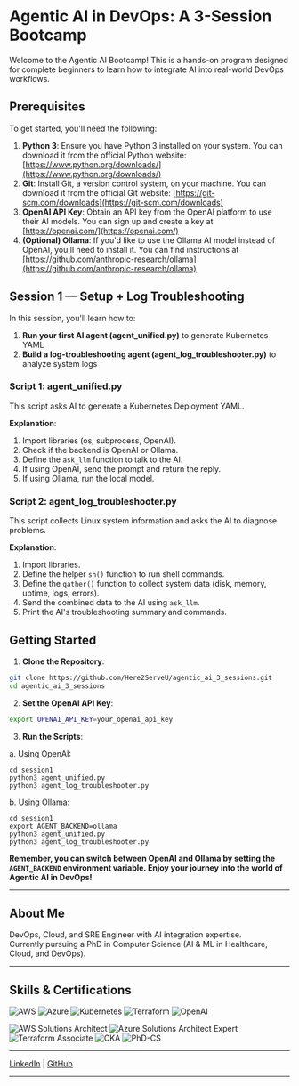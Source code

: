 # Agentic AI in DevOps: A 3-Session Bootcamp

Welcome to the Agentic AI Bootcamp! This is a hands-on program designed for complete beginners to learn how to integrate AI into real-world DevOps workflows.

## Prerequisites

To get started, you'll need the following:

1. **Python 3**: Ensure you have Python 3 installed on your system. You can download it from the official Python website: [https://www.python.org/downloads/](https://www.python.org/downloads/)
2. **Git**: Install Git, a version control system, on your machine. You can download it from the official Git website: [https://git-scm.com/downloads](https://git-scm.com/downloads)
3. **OpenAI API Key**: Obtain an API key from the OpenAI platform to use their AI models. You can sign up and create a key at [https://openai.com/](https://openai.com/)
4. **(Optional) Ollama**: If you'd like to use the Ollama AI model instead of OpenAI, you'll need to install it. You can find instructions at [https://github.com/anthropic-research/ollama](https://github.com/anthropic-research/ollama)


## Session 1 — Setup + Log Troubleshooting

In this session, you'll learn how to:

1. **Run your first AI agent (agent_unified.py)** to generate Kubernetes YAML
2. **Build a log-troubleshooting agent (agent_log_troubleshooter.py)** to analyze system logs

### Script 1: agent_unified.py

This script asks AI to generate a Kubernetes Deployment YAML.

**Explanation**:
1. Import libraries (os, subprocess, OpenAI).
2. Check if the backend is OpenAI or Ollama.
3. Define the `ask_llm` function to talk to the AI.
4. If using OpenAI, send the prompt and return the reply.
5. If using Ollama, run the local model.

### Script 2: agent_log_troubleshooter.py

This script collects Linux system information and asks the AI to diagnose problems.

**Explanation**:
1. Import libraries.
2. Define the helper `sh()` function to run shell commands.
3. Define the `gather()` function to collect system data (disk, memory, uptime, logs, errors).
4. Send the combined data to the AI using `ask_llm`.
5. Print the AI's troubleshooting summary and commands.

## Getting Started

1. **Clone the Repository**:
```bash
git clone https://github.com/Here2ServeU/agentic_ai_3_sessions.git
cd agentic_ai_3_sessions
```

2. **Set the OpenAI API Key**:
```bash
export OPENAI_API_KEY=your_openai_api_key
```

3. **Run the Scripts**:

a. Using OpenAI:
   ```
   cd session1
   python3 agent_unified.py
   python3 agent_log_troubleshooter.py
   ```

b. Using Ollama:
   ```
   cd session1
   export AGENT_BACKEND=ollama
   python3 agent_unified.py
   python3 agent_log_troubleshooter.py
   ```

**Remember, you can switch between OpenAI and Ollama by setting the `AGENT_BACKEND` environment variable. Enjoy your journey into the world of Agentic AI in DevOps!**

---

## About Me  

DevOps, Cloud, and SRE Engineer with AI integration expertise.  
Currently pursuing a PhD in Computer Science (AI & ML in Healthcare, Cloud, and DevOps).  

---

## Skills & Certifications  

![AWS](https://img.shields.io/badge/AWS-orange?logo=amazon-aws&logoColor=white)
![Azure](https://img.shields.io/badge/Azure-blue?logo=microsoft-azure&logoColor=white)
![Kubernetes](https://img.shields.io/badge/Kubernetes-326ce5?logo=kubernetes&logoColor=white)
![Terraform](https://img.shields.io/badge/Terraform-844FBA?logo=terraform&logoColor=white)
![OpenAI](https://img.shields.io/badge/AI-OpenAI-412991?logo=openai&logoColor=white)

![AWS Solutions Architect](https://img.shields.io/badge/Cert-AWS%20SA-orange?logo=amazon-aws&logoColor=white)
![Azure Solutions Architect Expert](https://img.shields.io/badge/Cert-Azure%20SA%20Expert-blue?logo=microsoft-azure&logoColor=white)
![Terraform Associate](https://img.shields.io/badge/Cert-Terraform%20Assoc-844FBA?logo=terraform&logoColor=white)
![CKA](https://img.shields.io/badge/Cert-CKA-326ce5?logo=kubernetes&logoColor=white)
![PhD-CS](https://img.shields.io/badge/PhD-CS%20(In%20Progress)-lightgrey)

---

[LinkedIn](https://linkedin.com/in/ready2assist) | [GitHub](https://github.com/Here2ServeU)

---
